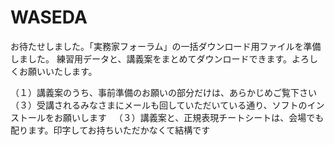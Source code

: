 # WASEDA
お待たせしました。「実務家フォーラム」の一括ダウンロード用ファイルを準備しました。
練習用データと、講義案をまとめてダウンロードできます。よろしくお願いいたします。

（１）講義案のうち、事前準備のお願いの部分だけは、あらかじめご覧下さい  
（３）受講されるみなさまにメールも回していただいている通り、ソフトのインストールをお願いします  
（３）講義案と、正規表現チートシートは、会場でも配ります。印字してお持ちいただかなくて結構です  
